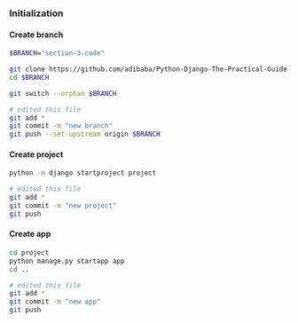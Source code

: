 ### Initialization

#### Create branch 

 ```sh
$BRANCH="section-3-code"

git clone https://github.com/adibaba/Python-Django-The-Practical-Guide.git $BRANCH
cd $BRANCH

git switch --orphan $BRANCH

# edited this file
git add *
git commit -m "new branch"
git push --set-upstream origin $BRANCH
```

#### Create project

 ```sh
python -m django startproject project

# edited this file
git add *
git commit -m "new project"
git push
```

#### Create app

 ```sh
cd project
python manage.py startapp app
cd ..

# edited this file
git add *
git commit -m "new app"
git push
```